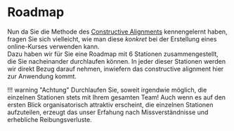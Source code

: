 # Roadmap

Nun da Sie die Methode des [Constructive Alignments](index.md#constructive-alignment) kennengelernt haben, fragen Sie sich vielleicht, wie man diese *konkret* bei der Erstellung eines online-Kurses verwenden kann. <br>
Dazu haben wir für Sie eine Roadmap mit 6 Stationen  zusammengestellt, die Sie nacheinander durchlaufen können. In jeder dieser Stationen werden wir direkt Bezug darauf nehmen, inwiefern das constructive alignment hier zur Anwendung kommt.

!!! warning "Achtung"
    Durchlaufen Sie, soweit irgendwie möglich, die einzelnen Stationen stets mit Ihrem gesamten Team!
    Auch wenn es auf den ersten Blick organisatorisch attraktiv erscheint, die einzelnen Stationen aufzuteilen, erzeugt das unser Erfahung nach Missverständnisse und erhebliche Reibungsverluste.  
